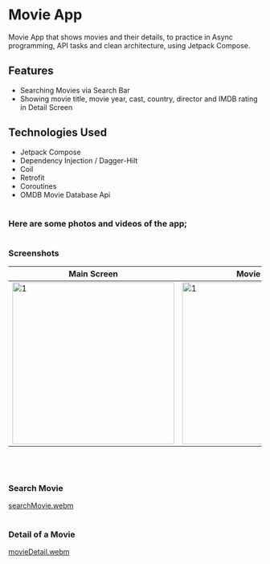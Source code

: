 # Movie App
Movie App that shows movies and their details, to practice in Async programming, API tasks and clean architecture, using Jetpack Compose.
<br>

## Features
- Searching Movies via Search Bar <br>
- Showing movie title, movie year, cast, country, director and IMDB rating in Detail Screen <br>

## Technologies Used
- Jetpack Compose <br>
- Dependency Injection / Dagger-Hilt
- Coil <br>
- Retrofit <br>
- Coroutines <br>
- OMDB Movie Database Api <br>

#
### Here are some photos and videos of the app;
#
### Screenshots
|   Main Screen   |    Movie Details    |
|----------|-------------|
| <img width="322" alt="1" src="https://github.com/mertgoksu/MovieApp/assets/119433132/e4855b2a-b731-4ba6-8cea-25cfccdb6912"> | <img width="322" alt="1" src="https://github.com/mertgoksu/MovieApp/assets/119433132/2d28eb51-07a5-4818-a1a7-b735f3eed18e"> |


<br>

#
### Search Movie
[searchMovie.webm](https://github.com/mertgoksu/MovieApp/assets/119433132/256b4d87-a8f0-490c-8498-2cf5126d5170)

#
### Detail of a Movie
[movieDetail.webm](https://github.com/mertgoksu/MovieApp/assets/119433132/aab5e73e-2543-417a-ba48-2d82b11c9eac)

